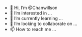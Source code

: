- 👋 Hi, I’m @Chanwillson
- 👀 I’m interested in ...
- 🌱 I’m currently learning ...
- 💞️ I’m looking to collaborate on ...
- 📫 How to reach me ...

<!---
Chanwillson/Chanwillson is a ✨ special ✨ repository because its `README.md` (this file) appears on your GitHub profile.
You can click the Preview link to take a look at your changes.
--->
